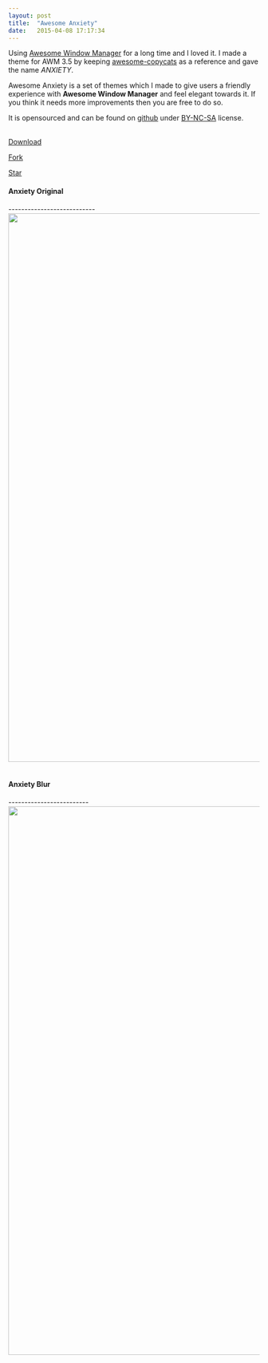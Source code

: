 ```yaml
---
layout: post
title:  "Awesome Anxiety"
date:   2015-04-08 17:17:34
---
```

Using [Awesome Window Manager][AWM] for a long time and I loved it. I made a theme for AWM 3.5 by keeping [awesome-copycats][ACP] as a reference and gave the name *ANXIETY*.

Awesome Anxiety is a set of themes which I made to give users a friendly experience with **Awesome Window Manager** and feel elegant towards it.
If you think it needs more improvements then you are free to do so.

It is opensourced and can be found on [github][anxiety] under [BY-NC-SA][cc] license.
<br/><br/>
<!-- Place this tag where you want the button to render. -->
<a class="github-button" href="https://github.com/talk2william/awesome-anxiety/archive/master.zip" data-icon="octicon-cloud-download" data-style="mega" aria-label="Download talk2william/awesome-anxiety on GitHub">Download</a>
<!-- Place this tag where you want the button to render. -->
<a class="github-button" href="https://github.com/talk2william/awesome-anxiety/fork" data-icon="octicon-git-branch" data-style="mega" data-count-href="/talk2william/awesome-anxiety/network" data-count-api="/repos/talk2william/awesome-anxiety#forks_count" data-count-aria-label="# forks on GitHub" aria-label="Fork talk2william/awesome-anxiety on GitHub">Fork</a>
<!-- Place this tag where you want the button to render. -->
<a class="github-button" href="https://github.com/talk2william/awesome-anxiety" data-icon="octicon-star" data-style="mega" data-count-href="/talk2william/awesome-anxiety/stargazers" data-count-api="/repos/talk2william/awesome-anxiety#stargazers_count" data-count-aria-label="# stargazers on GitHub" aria-label="Star talk2william/awesome-anxiety on GitHub">Star</a>

<h4>Anxiety Original</h4>
---------------------------


 <center><img class="img-responsive" width="1100px" src="https://github.com/talk2william/awesome-anxiety/raw/master/snaps/Original/2015-04-02-155709_1600x900_scrot.png" alt="anxiety original"/></center>

<br/>

<h4>Anxiety Blur</h4>
-------------------------

<center><img class="img-responsive" width="1100px" src="https://github.com/talk2william/awesome-anxiety/raw/master/snaps/Blur/2015-04-03-225730_1600x900_scrot.png" alt="anxiety blur"/></center>


[AWM]:         http://en.wikipedia.org/wiki/Awesome_(window_manager)
[Dynamic-WM]:  http://en.wikipedia.org/wiki/Dynamic_window_manager
[ACP]:         https://github.com/copycat-killer/awesome-copycats
[anxiety]:     https://github.com/talk2william/awesome-anxietys
[cc]:          http://creativecommons.org/licenses/by-nc-sa/3.0/